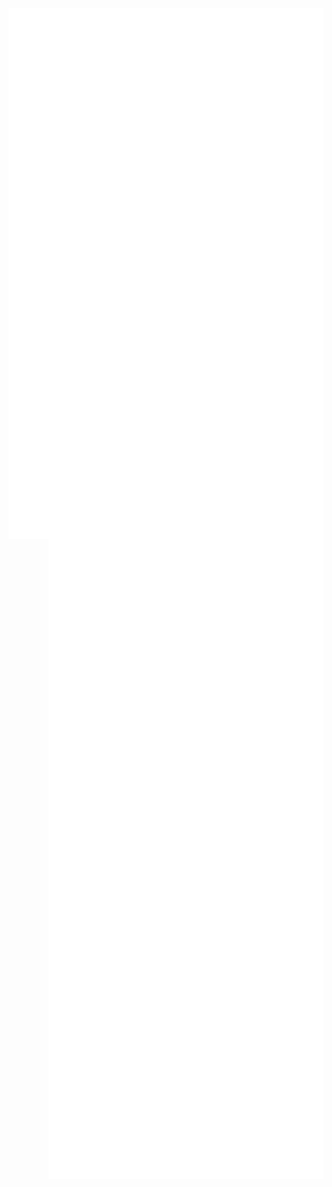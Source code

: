 <img src="/github-metrics.svg" alt="Metrics" style="float: left; white-space: nowrap">
<img src="/github-metrics-extra.svg" alt="Extra Metrics" style="float: right; white-space: nowrap">

<!--
**SandeMC/SandeMC** is a ✨ _special_ ✨ repository because its `README.md` (this file) appears on your GitHub profile.

Here are some ideas to get you started:

- 🔭 I’m currently working on ...
- 🌱 I’m currently learning ...
- 👯 I’m looking to collaborate on ...
- 🤔 I’m looking for help with ...
- 💬 Ask me about ...
- 📫 How to reach me: ...
- 😄 Pronouns: ...
- ⚡ Fun fact: ...
-->
